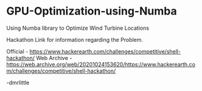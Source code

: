 # GPU-Optimization-using-Numba
Using Numba library to Optimize Wind Turbine Locations

Hackathon Link for information regarding the Problem.

Official - https://www.hackerearth.com/challenges/competitive/shell-hackathon/
Web Archive - https://web.archive.org/web/20201024153620/https://www.hackerearth.com/challenges/competitive/shell-hackathon/

-dmrlittle

